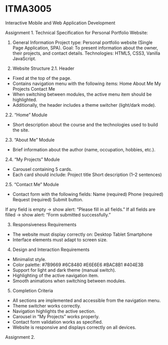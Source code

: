 # ITMA3005
Interactive Mobile and Web Application Development

Assignment 1. Technical Specification for Personal Portfolio Website:

1. General Information
Project type: Personal portfolio website (Single Page Application, SPA).
Goal: To present information about the owner, their projects, and contact details.
Technologies: HTML5, CSS3, Vanilla JavaScript.

2. Website Structure
2.1. Header
- Fixed at the top of the page.
- Contains navigation menu with the following items:
Home
About Me
My Projects
Contact Me
- When switching between modules, the active menu item should be highlighted.
- Additionally, the header includes a theme switcher (light/dark mode).

2.2. “Home” Module
- Short description about the course and the technologies used to build the site.

2.3. “About Me” Module
- Brief information about the author (name, occupation, hobbies, etc.).

2.4. “My Projects” Module
- Carousel containing 5 cards.
- Each card should include:
Project title
Short description (1–2 sentences)

2.5. “Contact Me” Module

- Contact form with the following fields:
Name (required)
Phone (required)
Request (required)
Submit button.

If any field is empty → show alert: “Please fill in all fields.”
If all fields are filled → show alert: “Form submitted successfully.”

3. Responsiveness Requirements
- The website must display correctly on:
Desktop
Tablet
Smartphone
- Interface elements must adapt to screen size.

4. Design and Interaction Requirements
- Minimalist style.
- Color palette:
#7B9669
#6C8480
#E6E6E6
#BAC8B1
#404E3B
- Support for light and dark theme (manual switch).
- Highlighting of the active navigation item.
- Smooth animations when switching between modules.

5. Completion Criteria

- All sections are implemented and accessible from the navigation menu.
- Theme switcher works correctly.
- Navigation highlights the active section.
- Carousel in “My Projects” works properly.
- Contact form validation works as specified.
- Website is responsive and displays correctly on all devices.

Assignment 2.
